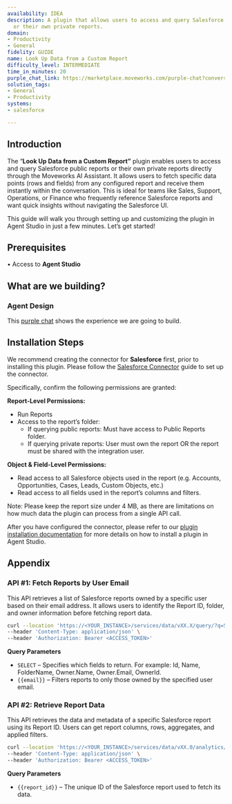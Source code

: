 ```yaml
---
availability: IDEA
description: A plugin that allows users to access and query Salesforce public reports
  or their own private reports.
domain:
- Productivity
- General
fidelity: GUIDE
name: Look Up Data from a Custom Report
difficulty_level: INTERMEDIATE
time_in_minutes: 20
purple_chat_link: https://marketplace.moveworks.com/purple-chat?conversation=%7B%22messages%22%3A%5B%7B%22role%22%3A%22user%22%2C%22parts%22%3A%5B%7B%22richText%22%3A%22How+many+people+attended+the+SFO+hackathon%22%7D%5D%7D%2C%7B%22role%22%3A%22assistant%22%2C%22parts%22%3A%5B%7B%22reasoningSteps%22%3A%5B%7B%22status%22%3A%22success%22%2C%22richText%22%3A%22Searching+for+custom+reports+in+%3Cb+xmlns%3D%5C%22http%3A%2F%2Fwww.w3.org%2F1999%2Fxhtml%5C%22%3ESalesforce%3C%2Fb%3E+related+to+%5C%22SFO+hackathon%5C%22...%22%7D%5D%7D%2C%7B%22richText%22%3A%22%3Cp%3EI+found+a+few+reports+that+might+contain+this+information.+Which+one+would+you+like+to+query%3F%3C%2Fp%3E%3Col%3E%3Cli%3E%3Cp%3ESFO+Hackathon+Attendance+Summary+2025%3C%2Fp%3E%3C%2Fli%3E%3Cli%3E%3Cp%3ESFO+Hackathon+Events+Participant+List%3C%2Fp%3E%3C%2Fli%3E%3Cli%3E%3Cp%3ESFO+Hackathon+Registrations+Q4+FY25%3C%2Fp%3E%3C%2Fli%3E%3C%2Fol%3E%22%7D%5D%7D%2C%7B%22role%22%3A%22user%22%2C%22parts%22%3A%5B%7B%22richText%22%3A%22%3Cp%3EThe+first+one%3C%2Fp%3E%22%7D%5D%7D%2C%7B%22role%22%3A%22assistant%22%2C%22parts%22%3A%5B%7B%22reasoningSteps%22%3A%5B%7B%22status%22%3A%22success%22%2C%22richText%22%3A%22Querying+the+%3Cb+xmlns%3D%5C%22http%3A%2F%2Fwww.w3.org%2F1999%2Fxhtml%5C%22%3ESFO+Hackathon+Attendance+Summary+2023%3C%2Fb%3E+report+in+%3Cb+xmlns%3D%5C%22http%3A%2F%2Fwww.w3.org%2F1999%2Fxhtml%5C%22%3ESalesforce%3C%2Fb%3E...%22%7D%5D%7D%2C%7B%22richText%22%3A%22%3Cp+xmlns%3D%5C%22http%3A%2F%2Fwww.w3.org%2F1999%2Fxhtml%5C%22%3EThe+%3Cb%3ESFO+Hackathon+Attendance+Summary+2023%3C%2Fb%3E+report+shows+that+there+were+%3Cb%3E500+participants%3C%2Fb%3E.%3C%2Fp%3E%3Cp+xmlns%3D%5C%22http%3A%2F%2Fwww.w3.org%2F1999%2Fxhtml%5C%22%3EDo+you+have+any+other+questions+regarding+this+report%3F%3C%2Fp%3E%22%7D%2C%7B%22citations%22%3A%5B%7B%22connectorName%22%3A%22salesforce%22%2C%22citationTitle%22%3A%22SFO+Hackathon+Attendance+Summary+2023%22%7D%5D%7D%5D%7D%2C%7B%22role%22%3A%22user%22%2C%22parts%22%3A%5B%7B%22richText%22%3A%22How+many+visited+a+booth+and+signed+up+for+our+new+LP+program%3F%22%7D%5D%7D%2C%7B%22role%22%3A%22assistant%22%2C%22parts%22%3A%5B%7B%22reasoningSteps%22%3A%5B%7B%22status%22%3A%22success%22%2C%22richText%22%3A%22Querying+the+%3Cb+xmlns%3D%5C%22http%3A%2F%2Fwww.w3.org%2F1999%2Fxhtml%5C%22%3ESFO+Hackathon+Attendance+Summary+2023%3C%2Fb%3E+report+in+%3Cb+xmlns%3D%5C%22http%3A%2F%2Fwww.w3.org%2F1999%2Fxhtml%5C%22%3ESalesforce%3C%2Fb%3E+for+specific+metrics...%22%7D%5D%7D%2C%7B%22richText%22%3A%22%3Cp+xmlns%3D%5C%22http%3A%2F%2Fwww.w3.org%2F1999%2Fxhtml%5C%22%3EBased+on+the+%3Cb%3ESFO+Hackathon+Attendance+Summary+2023%3C%2Fb%3E+report%2C+%3Cb%3E150+participants%3C%2Fb%3E+visited+a+booth+and+signed+up+for+the+new+LP+program.%3C%2Fp%3E%22%7D%2C%7B%22citations%22%3A%5B%7B%22connectorName%22%3A%22salesforce%22%2C%22citationTitle%22%3A%22SFO+Hackathon+Attendance+Summary+2023%22%7D%5D%7D%5D%7D%5D%7D
solution_tags:
- General
- Productivity
systems:
- salesforce

---
```

## **Introduction**

The “**Look Up Data from a Custom Report”** plugin enables users to access and query Salesforce public reports or their own private reports directly through the Moveworks AI Assistant. It allows users to fetch specific data points (rows and fields) from any configured report and receive them instantly within the conversation. This is ideal for teams like Sales, Support, Operations, or Finance who frequently reference Salesforce reports and want quick insights without navigating the Salesforce UI.

This guide will walk you through setting up and customizing the plugin in Agent Studio in just a few minutes. Let’s get started!

## **Prerequisites**

• Access to **Agent Studio**

## **What are we building?**

### **Agent Design**

This [purple chat](https://marketplace.moveworks.com/purple-chat?conversation=%7B%22messages%22%3A%5B%7B%22role%22%3A%22user%22%2C%22parts%22%3A%5B%7B%22richText%22%3A%22How+many+people+attended+the+SFO+hackathon%22%7D%5D%7D%2C%7B%22role%22%3A%22assistant%22%2C%22parts%22%3A%5B%7B%22reasoningSteps%22%3A%5B%7B%22status%22%3A%22success%22%2C%22richText%22%3A%22Searching+for+custom+reports+in+%3Cb+xmlns%3D%5C%22http%3A%2F%2Fwww.w3.org%2F1999%2Fxhtml%5C%22%3ESalesforce%3C%2Fb%3E+related+to+%5C%22SFO+hackathon%5C%22...%22%7D%5D%7D%2C%7B%22richText%22%3A%22%3Cp%3EI+found+a+few+reports+that+might+contain+this+information.+Which+one+would+you+like+to+query%3F%3C%2Fp%3E%3Col%3E%3Cli%3E%3Cp%3ESFO+Hackathon+Attendance+Summary+2025%3C%2Fp%3E%3C%2Fli%3E%3Cli%3E%3Cp%3ESFO+Hackathon+Events+Participant+List%3C%2Fp%3E%3C%2Fli%3E%3Cli%3E%3Cp%3ESFO+Hackathon+Registrations+Q4+FY25%3C%2Fp%3E%3C%2Fli%3E%3C%2Fol%3E%22%7D%5D%7D%2C%7B%22role%22%3A%22user%22%2C%22parts%22%3A%5B%7B%22richText%22%3A%22%3Cp%3EThe+first+one%3C%2Fp%3E%22%7D%5D%7D%2C%7B%22role%22%3A%22assistant%22%2C%22parts%22%3A%5B%7B%22reasoningSteps%22%3A%5B%7B%22status%22%3A%22success%22%2C%22richText%22%3A%22Querying+the+%3Cb+xmlns%3D%5C%22http%3A%2F%2Fwww.w3.org%2F1999%2Fxhtml%5C%22%3ESFO+Hackathon+Attendance+Summary+2023%3C%2Fb%3E+report+in+%3Cb+xmlns%3D%5C%22http%3A%2F%2Fwww.w3.org%2F1999%2Fxhtml%5C%22%3ESalesforce%3C%2Fb%3E...%22%7D%5D%7D%2C%7B%22richText%22%3A%22%3Cp+xmlns%3D%5C%22http%3A%2F%2Fwww.w3.org%2F1999%2Fxhtml%5C%22%3EThe+%3Cb%3ESFO+Hackathon+Attendance+Summary+2023%3C%2Fb%3E+report+shows+that+there+were+%3Cb%3E500+participants%3C%2Fb%3E.%3C%2Fp%3E%3Cp+xmlns%3D%5C%22http%3A%2F%2Fwww.w3.org%2F1999%2Fxhtml%5C%22%3EDo+you+have+any+other+questions+regarding+this+report%3F%3C%2Fp%3E%22%7D%2C%7B%22citations%22%3A%5B%7B%22connectorName%22%3A%22salesforce%22%2C%22citationTitle%22%3A%22SFO+Hackathon+Attendance+Summary+2023%22%7D%5D%7D%5D%7D%2C%7B%22role%22%3A%22user%22%2C%22parts%22%3A%5B%7B%22richText%22%3A%22How+many+visited+a+booth+and+signed+up+for+our+new+LP+program%3F%22%7D%5D%7D%2C%7B%22role%22%3A%22assistant%22%2C%22parts%22%3A%5B%7B%22reasoningSteps%22%3A%5B%7B%22status%22%3A%22success%22%2C%22richText%22%3A%22Querying+the+%3Cb+xmlns%3D%5C%22http%3A%2F%2Fwww.w3.org%2F1999%2Fxhtml%5C%22%3ESFO+Hackathon+Attendance+Summary+2023%3C%2Fb%3E+report+in+%3Cb+xmlns%3D%5C%22http%3A%2F%2Fwww.w3.org%2F1999%2Fxhtml%5C%22%3ESalesforce%3C%2Fb%3E+for+specific+metrics...%22%7D%5D%7D%2C%7B%22richText%22%3A%22%3Cp+xmlns%3D%5C%22http%3A%2F%2Fwww.w3.org%2F1999%2Fxhtml%5C%22%3EBased+on+the+%3Cb%3ESFO+Hackathon+Attendance+Summary+2023%3C%2Fb%3E+report%2C+%3Cb%3E150+participants%3C%2Fb%3E+visited+a+booth+and+signed+up+for+the+new+LP+program.%3C%2Fp%3E%22%7D%2C%7B%22citations%22%3A%5B%7B%22connectorName%22%3A%22salesforce%22%2C%22citationTitle%22%3A%22SFO+Hackathon+Attendance+Summary+2023%22%7D%5D%7D%5D%7D%5D%7D) shows the experience we are going to build.

## **Installation Steps**

We recommend creating the connector for **Salesforce** first, prior to installing this plugin. Please follow the [Salesforce Connector](https://marketplace.moveworks.com/connectors/salesforce#how-to-implement) guide to set up the connector.

Specifically, confirm the following permissions are granted:

**Report-Level Permissions:**

- Run Reports
- Access to the report’s folder:
    - If querying public reports: Must have access to Public Reports folder.
    - If querying private reports: User must own the report OR the report must be shared with the integration user.

**Object & Field-Level Permissions:**

- Read access to all Salesforce objects used in the report (e.g. Accounts, Opportunities, Cases, Leads, Custom Objects, etc.)
- Read access to all fields used in the report’s columns and filters.

Note: Please keep the report size under 4 MB, as there are limitations on how much data the plugin can process from a single API call.

After you have configured the connector, please refer to our [plugin installation documentation](https://help.moveworks.com/docs/ai-agent-marketplace-installation) for more details on how to install a plugin in Agent Studio.

## **Appendix**

### **API #1: Fetch Reports by User Email**

This API retrieves a list of Salesforce reports owned by a specific user based on their email address. It allows users to identify the Report ID, folder, and owner information before fetching report data.

```bash
curl --location 'https://<YOUR_INSTANCE>/services/data/vXX.X/query/?q=SELECT Id,Name,FolderName,Owner.Name,Owner.Email,OwnerId FROM Report WHERE Owner.Email = '{{email}}'' \
--header 'Content-Type: application/json' \
--header 'Authorization: Bearer <ACCESS_TOKEN>'
```

**Query Parameters**


- `SELECT` – Specifies which fields to return. For example: Id, Name, FolderName, Owner.Name, Owner.Email, OwnerId.
- `{{email}}` – Filters reports to only those owned by the specified user email.

### **API #2: Retrieve Report Data**

This API retrieves the data and metadata of a specific Salesforce report using its Report ID. Users can get report columns, rows, aggregates, and applied filters.

```bash
curl --location 'https://<YOUR_INSTANCE>/services/data/vXX.0/analytics/reports/{{report_id}}' \
--header 'Content-Type: application/json' \
--header 'Authorization: Bearer <ACCESS_TOKEN>'
```

**Query Parameters**

- `{{report_id}}` – The unique ID of the Salesforce report used to fetch its data.